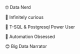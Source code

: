 🤓 Data Nerd

🧐 Infinitely curious

🤩 T-SQL & Postgresql Power User

🤖 Automation Obsessed

😍 Big Data Narrator

